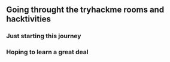 ## Going throught the tryhackme rooms and hacktivities

### Just starting this journey

### Hoping to learn a great deal
